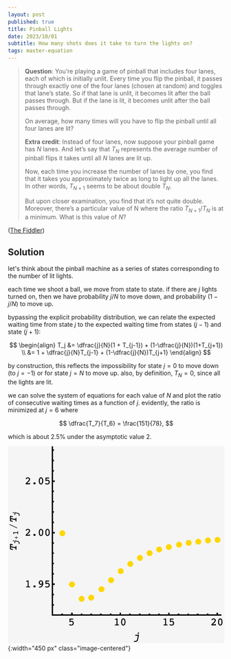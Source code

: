 ```yaml
---
layout: post
published: true
title: Pinball Lights
date: 2023/10/01
subtitle: How many shots does it take to turn the lights on?
tags: master-equation
---
```


>**Question**: You’re playing a game of pinball that includes four lanes, each of which is initially unlit. Every time you flip the pinball, it passes through exactly one of the four lanes (chosen at random) and toggles that lane’s state. So if that lane is unlit, it becomes lit after the ball passes through. But if the lane is lit, it becomes unlit after the ball passes through.
>
>On average, how many times will you have to flip the pinball until all four lanes are lit?
>
>**Extra credit**: Instead of four lanes, now suppose your pinball game has $N$ lanes. And let’s say that $T_N$ represents the average number of pinball flips it takes until all $N$ lanes are lit up.
>
>Now, each time you increase the number of lanes by one, you find that it takes you approximately twice as long to light up all the lanes. In other words, $T_{N+1}$ seems to be about double $T_N.$ 
>
>But upon closer examination, you find that it’s not quite double. Moreover, there’s a particular value of N where the ratio $T_{N+1}/T_N$ is at a minimum. What is this value of $N$?

<!--more-->

([The Fiddler](https://thefiddler.substack.com/p/can-you-light-up-the-pinball-machine))

## Solution

let's think about the pinball machine as a series of states corresponding to the number of lit lights.

each time we shoot a ball, we move from state to state. if there are $j$ lights turned on, then we have probability $j/N$ to move down, and probability $(1-j/N)$ to move up.

bypassing the explicit probability distribution, we can relate the expected waiting time from state $j$ to the expected waiting time from states $(j-1)$ and state $(j+1)$:

$$ 
\begin{align}
  T_j &= \dfrac{j}{N}(1 + T_{j-1})  + (1-\dfrac{j}{N})(1+T_{j+1}) \\
      &= 1 + \dfrac{j}{N}T_{j-1}  + (1-\dfrac{j}{N})T_{j+1}
\end{align}
$$

by construction, this reflects the impossibility for state $j=0$ to move down (to $j=-1$) or for state $j=N$ to move up. also, by definition, $T_N = 0,$  since all the lights are lit.

we can solve the system of equations for each value of $N$ and plot the ratio of consecutive waiting times as a function of $j.$ evidently, the ratio is minimized at $j=6$ where 

$$ \dfrac{T_7}{T_6} = \frac{151}{78}, $$

which is about $2.5\%$ under the asymptotic value $2.$

![](/img/2023-10-01-pinball-plot.png){:width="450 px" class="image-centered"}



<br>
